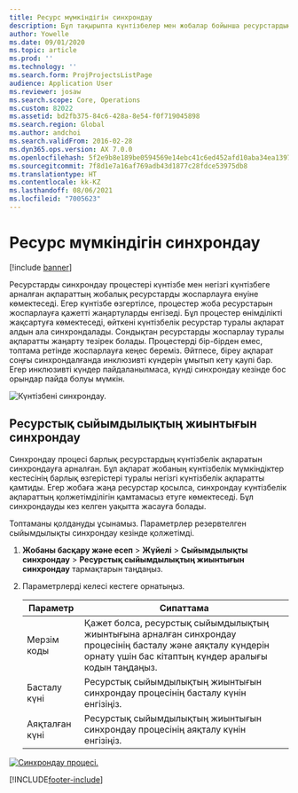 ```yaml
---
title: Ресурс мүмкіндігін синхрондау
description: Бұл тақырыпта күнтізбелер мен жобалар бойынша ресурстардың мүмкіндігін синхрондау жолы туралы ақпарат берілген.
author: Yowelle
ms.date: 09/01/2020
ms.topic: article
ms.prod: ''
ms.technology: ''
ms.search.form: ProjProjectsListPage
audience: Application User
ms.reviewer: josaw
ms.search.scope: Core, Operations
ms.custom: 82022
ms.assetid: bd2fb375-84c6-428a-8e54-f0f719045898
ms.search.region: Global
ms.author: andchoi
ms.search.validFrom: 2016-02-28
ms.dyn365.ops.version: AX 7.0.0
ms.openlocfilehash: 5f2e9b8e189be0594569e14ebc41c6ed452afd10aba34ea1397b3e3f66cd2e96
ms.sourcegitcommit: 7f8d1e7a16af769adb43d1877c28fdce53975db8
ms.translationtype: HT
ms.contentlocale: kk-KZ
ms.lasthandoff: 08/06/2021
ms.locfileid: "7005623"
---
```

# <a name="synchronize-resource-capacity"></a>Ресурс мүмкіндігін синхрондау

[!include [banner](../includes/banner.md)]

Ресурстарды синхрондау процестері күнтізбе мен негізгі күнтізбеге арналған ақпараттың жобалық ресурстарды жоспарлауға енуіне көмектеседі. Егер күнтізбе өзгертілсе, процестер жоба ресурстарын жоспарлауға қажетті жаңартуларды енгізеді. Бұл процестер өнімділікті жақсартуға көмектеседі, өйткені күнтізбелік ресурстар туралы ақпарат алдын ала синхрондалады. Сондықтан ресурстарды жоспарлау туралы ақпаратты жаңарту тезірек болады. Процестерді бір-бірден емес, топтама ретінде жоспарлауға кеңес береміз. Әйтпесе, біреу ақпарат соңғы синхрондалғанда инклюзивті күндерін ұмытып кету қаупі бар. Егер инклюзивті күндер пайдаланылмаса, күнді синхрондау кезінде бос орындар пайда болуы мүмкін.

![Күнтізбені синхрондау.](./media/projectresourcing04-1024x471.jpg)

## <a name="synchronize-resource-capacity-roll-ups"></a>Ресурстық сыйымдылықтың жиынтығын синхрондау

Синхрондау процесі барлық ресурстардың күнтізбелік ақпаратын синхрондауға арналған. Бұл ақпарат жобаның күнтізбелік мүмкіндіктер кестесінің барлық өзгерістері туралы негізгі күнтізбелік ақпаратты қамтиды. Егер жобаға жаңа ресурстар қосылса, синхрондау күнтізбелік ақпараттың қолжетімділігін қамтамасыз етуге көмектеседі. Бұл синхрондауды кез келген уақытта жасауға болады.

Топтаманы қолдануды ұсынамыз. Параметрлер резервтелген сыйымдылықты синхрондау кезінде қолжетімді.

1. **Жобаны басқару және есеп** &gt; **Жүйелі** &gt; **Сыйымдылықты синхрондау** &gt; **Ресурстық сыйымдылықтың жиынтығын синхрондау** тармақтарын таңдаңыз.
2. Параметрлерді келесі кестеге орнатыңыз.

    | Параметр      | Сипаттама |
    |-------------|-------------|
    | Мерзім коды | Қажет болса, ресурстық сыйымдылықтың жиынтығына арналған синхрондау процесінің басталу және аяқталу күндерін орнату үшін бас кітаптың күндер аралығы кодын таңдаңыз. |
    | Басталу күні  | Ресурстық сыйымдылықтың жиынтығын синхрондау процесінің басталу күнін енгізіңіз. |
    | Аяқталған күні    | Ресурстық сыйымдылықтың жиынтығын синхрондау процесінің аяқталу күнін енгізіңіз. |

[![Синхрондау процесі.](./media/projectresourcing09.jpg)](./media/projectresourcing09.jpg)


[!INCLUDE[footer-include](../includes/footer-banner.md)]